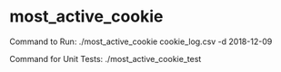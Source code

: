 # most_active_cookie

Command to Run: ./most_active_cookie cookie_log.csv -d 2018-12-09

Command for Unit Tests: ./most_active_cookie_test

